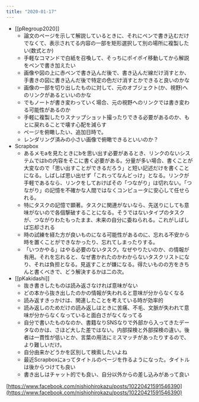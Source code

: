 ```yaml
---
title: "2020-01-17"
---
```


- [[pRegroup2020]]
    - 論文のページを示して解説しているときに、それにペンで書き込むだけでなくて、表示されてる内容の一部を矩形選択して別の場所に複製したい(数式とか)
    - 手軽なコマンドで白紙を召喚して、そっちにポイポイ移動してから解説をペンで書き加えたい
    - 画像や図の上に赤ペンで書き込んだ後で、書き込んだ線だけ消すとか、手書きの図に書き込んだ後で特定の色だけ消すとかできると良いのかな
    - 画像の一部を切り出したものに対して、元のオブジェクト(か、視野)へのリンクがあるといいのかな
    - でもノートが書き変わっていく場合、元の視野へのリンクでは書き変わる可能性があるのか
    - 手軽に複製したりスナップショット撮ったりできる必要があるのか、もとに戻れることで壊す心配を減らす
    - ページを俯瞰したい、追加日時で。
    - レンダリング済みの小さい画像で俯瞰できるといいのか？
- Scrapbox
    - あるメモaを見たときにbを思い出す必要があるとき、リンクのないシステムではbの内容をそこに書く必要がある。分量が多い場合、書くことが大変なので「思い出すことができるだろう」と短い記述だけを書くことになる。しばしば思い出せず「これってなんどっけ」となる。リンクが手軽であるなら、リンクをしておけばその「つながり」は切れない。「つながり」の記憶を不確かな人間ではなくコンピュータに安心して任せられる。
    - 特にタスクの記憶で顕著。タスクに関連がないなら、先送りにしても意味がないので各個撃破することになる。そうではないタイプのタスクが、つながりわたもったまま、未来の自分に委ねられる。これがしばしば忘却される
    - 時の試練を経た方が良いものになる可能性があるのに、忘れる不安から時を置くことができなかったり、忘れてしまったりする。
    - 「いつかやる」はやる必要のないタスク。なぜやりたいのか、の情報が有用。それを忘れると、なぜ書かれたのかわからないタスクリストになり、それは負担となる。見返すことが嫌になる。得たいものの方をきちんと書くべきで、どう解決するかは二の次。
- [[pKakidashi]]
    - 抜き書きしたものは読み返さなければ意味がない
    - どの本から抜き出したのかの情報が失われると意味が分からなくなる
    - 読み返すきっかけは、関連したことを考えている時が効率的
    - 読み返しのためだけの読み返しはときに苦痛、不毛、文脈が失われて意味が分からなくなっていると面白さがなくなってる
    - 自分で書いたものなのか、書籍なりSNSなりで外部から入ってきたデータなのかは、さほど大した差ではない。内部探検と外部探検の違い。後者は一貫性が低いとか、言葉の用法にミスマッチがあったりするので、より難しいだけ。
    - 自分由来かどうかを区別して検索したいよね
    - 最近Scrapboxにaってタイトルのページを作るようになった。タイトルは後からつけても良い
    - 書き出しはチャット的でも良い、自分以外からの差し込みがあって良い

[https://www.facebook.com/nishiohirokazu/posts/10220421591546390](https://www.facebook.com/nishiohirokazu/posts/10220421591546390)
